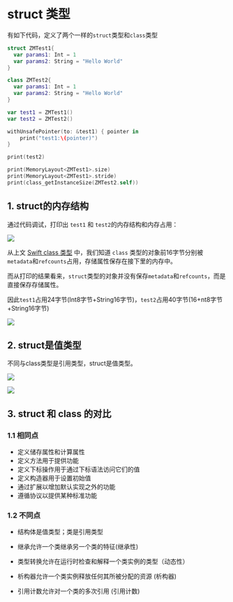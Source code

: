 # struct 类型

有如下代码，定义了两个一样的`struct`类型和`class`类型
```swift
struct ZMTest1{
  var params1: Int = 1
  var params2: String = "Hello World"
}

class ZMTest2{
  var params1: Int = 1
  var params2: String = "Hello World"
}

var test1 = ZMTest1()
var test2 = ZMTest2()

withUnsafePointer(to: &test1) { pointer in
    print("test1:\(pointer)")
}

print(test2)

print(MemoryLayout<ZMTest1>.size)
print(MemoryLayout<ZMTest1>.stride)
print(class_getInstanceSize(ZMTest2.self))
```

## 1. struct的内存结构

通过代码调试，打印出 `test1` 和 `test2`的内存结构和内存占用：

![](https://gitee.com/existorlive/exist-or-live-pic/raw/master/%E6%88%AA%E5%B1%8F2021-08-04%20%E4%B8%8A%E5%8D%882.46.13.png)

从上文 [Swift class 类型](2.%20Swift%20class%20类型.md) 中，我们知道 `class` 类型的对象前16字节分别被`metadata`和`refcounts`占用，存储属性保存在接下里的内存中。

而从打印的结果看来，`struct`类型的对象并没有保存`metadata`和`refcounts`，而是直接保存存储属性。

因此`test1`占用24字节(Int8字节+String16字节)，`test2`占用40字节(16+nt8字节+String16字节)

![](https://gitee.com/existorlive/exist-or-live-pic/raw/master/Swift_struct_structure.png)

## 2. struct是值类型

不同与class类型是引用类型，struct是值类型。



![](https://docs.swift.org/swift-book/_images/sharedStateStruct_2x.png)

![](https://docs.swift.org/swift-book/_images/sharedStateClass_2x.png)


## 3. struct 和 class 的对比

### 1.1 相同点

- 定义储存属性和计算属性
- 定义方法用于提供功能
- 定义下标操作用于通过下标语法访问它们的值
- 定义构造器用于设置初始值
- 通过扩展以增加默认实现之外的功能
- 遵循协议以提供某种标准功能

### 1.2 不同点

- 结构体是值类型；类是引用类型

- 继承允许一个类继承另一个类的特征(继承性)

- 类型转换允许在运行时检查和解释一个类实例的类型（动态性）

- 析构器允许一个类实例释放任何其所被分配的资源 (析构器)

- 引用计数允许对一个类的多次引用 (引用计数)






